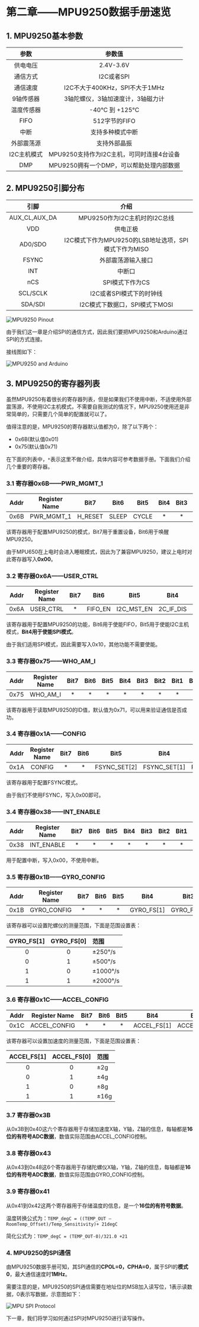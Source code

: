 # 第二章——MPU9250数据手册速览

## 1. MPU9250基本参数

|    参数     |                  参数值                   |
| :---------: | :---------------------------------------: |
|  供电电压   |                 2.4V-3.6V                 |
|  通信方式   |                I2C或者SPI                 |
|  通信速度   |      I2C不大于400KHz，SPI不大于1MHz       |
|  9轴传感器  |     3轴陀螺仪，3轴加速度计，3轴磁力计     |
| 温度传感器  |              -40°C 到 +125°C              |
|    FIFO     |               512字节的FIFO               |
|    中断     |             支持多种模式中断              |
| 外部震荡源  |               支持外部晶振                |
| I2C主机模式 | MPU9250支持作为I2C主机，可同时连接4台设备 |
|     DMP     | MPU9250拥有一个DMP，可以帮助处理内部数据  |

## 2. MPU9250引脚分布

|     引脚      |                         介绍                         |
| :-----------: | :--------------------------------------------------: |
| AUX_CL,AUX_DA |            MPU9250作为I2C主机时的I2C总线             |
|      VDD      |                       供电正极                       |
|    AD0/SDO    | I2C模式下作为MPU9250的LSB地址选项，SPI模式下作为MISO |
|     FSYNC     |                  外部震荡源输入接口                  |
|      INT      |                        中断口                        |
|      nCS      |                   SPI模式下作为CS                    |
|   SCL/SCLK    |               I2C或者SPI模式下的时钟线               |
|    SDA/SDI    |            I2C模式下数据口，SPI模式下MOSI            |

![MPU9250 Pinout](images/2-1.png)

由于我们这一章是介绍SPI的通信方式，因此我们要把MPU9250和Arduino通过SPI的方式连接。

接线图如下：

![MPU9250 and Arduino](images/2-2.png)

## 3. MPU9250的寄存器列表

虽然MPU9250有着很长的寄存器列表，但是如果我们不使用中断，不适使用外部震荡源，不使用I2C主机模式，不需要自我测试的情况下，MPU9250使用还是非常简单的，只需要几个简单的配置就可以了。

值得注意的是，MPU9250的寄存器默认值都为0，除了以下两个：

- 0x6B(默认值0x01)
- 0x75(默认值0x71)

在下面的列表中，`*`表示这里不做介绍，具体内容可参考数据手册。下面我们介绍几个重要的寄存器。

### 3.1 寄存器0x6B——PWR_MGMT_1

| Addr  | Register Name |  Bit7   | Bit6  | Bit5  | Bit4  | Bit3  | Bit2  | Bit1  | Bit0  |
| :---: | :-----------: | :-----: | :---: | :---: | :---: | :---: | :---: | :---: | :---: |
| 0x6B  |  PWR_MGMT_1   | H_RESET | SLEEP | CYCLE |   *   |   *   |   *   |   *   |   *   |

该寄存器用于配置MPU9250的模式，Bit7用于重置设备，Bit6用于唤醒MPU9250。

由于MPU650在上电时会进入睡眠模式，因此为了兼容MPU9250，建议上电时对此寄存器写入**0x00**。

### 3.2  寄存器0x6A——USER_CTRL

| Addr  | Register Name | Bit7  |  Bit6   |    Bit5    |   Bit4    | Bit3  | Bit2  | Bit1  | Bit0  |
| :---: | :-----------: | :---: | :-----: | :--------: | :-------: | :---: | :---: | :---: | :---: |
| 0x6A  |   USER_CTRL   |   *   | FIFO_EN | I2C_MST_EN | 2C_IF_DIS |   *   |   *   |   *   |   *   |

该寄存器用于配置MPU9250的功能，Bit6用于使能FIFO，Bit5用于使能I2C主机模式，**Bit4用于使能SPI模式**。

由于我们适用SPI模式，因此需要写入0x10，其他功能不需要使能。

### 3.3 寄存器0x75——WHO_AM_I

| Addr  | Register Name | Bit7  | Bit6  | Bit5  | Bit4  | Bit3  | Bit2  | Bit1  | Bit0  |
| :---: | :-----------: | :---: | :---: | :---: | :---: | :---: | :---: | :---: | :---: |
| 0x75  |   WHO_AM_I    |   *   |   *   |   *   |   *   |   *   |   *   |   *   |   *   |

该寄存器用于读取MPU9250的ID值，默认值为0x71，可以用来验证通信是否成功。

### 3.4 寄存器0x1A——CONFIG

| Addr  | Register Name | Bit7  | Bit6  |     Bit5     |     Bit4     |     Bit3     | Bit2  | Bit1  | Bit0  |
| :---: | :-----------: | :---: | :---: | :----------: | :----------: | :----------: | :---: | :---: | :---: |
| 0x1A  |    CONFIG     |   *   |   *   | FSYNC_SET[2] | FSYNC_SET[1] | FSYNC_SET[0] |   *   |   *   |   *   |

该寄存器用于配置FSYNC模式。

由于我们不使用FSYNC，写入0x00即可。

### 3.4 寄存器0x38——INT_ENABLE

| Addr  | Register Name | Bit7  | Bit6  | Bit5  | Bit4  | Bit3  | Bit2  | Bit1  | Bit0  |
| :---: | :-----------: | :---: | :---: | :---: | :---: | :---: | :---: | :---: | :---: |
| 0x38  |  INT_ENABLE   |   *   |   *   |   *   |   *   |   *   |   *   |   *   |   *   |

用于配置中断，写入0x00，不使用中断。

### 3.5 寄存器0x1B——GYRO_CONFIG

| Addr  | Register Name | Bit7  | Bit6  | Bit5  |    Bit4    |    Bit3    | Bit2  | Bit1  | Bit0  |
| :---: | :-----------: | :---: | :---: | :---: | :--------: | :--------: | :---: | :---: | :---: |
| 0x1B  |  GYRO_CONFIG  |   *   |   *   |   *   | GYRO_FS[1] | GYRO_FS[0] |   *   |   *   |   *   |

该寄存器可以设置陀螺仪的测量范围，下面是范围设置表：

| GYRO_FS[1] | GYRO_FS[0] | 范围     |
| :--------: | :--------: | :------- |
|     0      |     0      | ±250°/s  |
|     0      |     1      | ±500°/s  |
|     1      |     0      | ±1000°/s |
|     1      |     1      | ±2000°/s |

### 3.6 寄存器0x1C——ACCEL_CONFIG

| Addr  | Register Name | Bit7  | Bit6  | Bit5  |    Bit4     |    Bit3     | Bit2  | Bit1  | Bit0  |
| :---: | :-----------: | :---: | :---: | :---: | :---------: | :---------: | :---: | :---: | :---: |
| 0x1C  | ACCEL_CONFIG  |   *   |   *   |   *   | ACCEL_FS[1] | ACCEL_FS[0] |   *   |   *   |   *   |

该寄存器可以设置加速度的测量范围，下面是范围设置表：

| ACCEl_FS[1] | ACCEL_FS[0] | 范围 |
| :---------: | :---------: | :--- |
|      0      |      0      | ±2g  |
|      0      |      1      | ±4g  |
|      1      |      0      | ±8g  |
|      1      |      1      | ±16g |

### 3.7 寄存器0x3B

从0x3B到0x40这六个寄存器用于存储加速度X轴，Y轴，Z轴的信息，每轴都是**16位的有符号ADC数据**，数值实际范围由ACCEL_CONFIG控制。

### 3.8 寄存器0x43

从0x43到0x48这6个寄存器用于存储陀螺仪X轴，Y轴，Z轴的信息，每轴都是**16位的有符号ADC数据**，数值实际范围由GYRO_CONFIG控制。

### 3.9 寄存器0x41

从0x41到0x42这两个寄存器用于存储温度的信息，是一个**16位的有符号数据**。

温度转换公式为：`TEMP_degC = ((TEMP_OUT –RoomTemp_Offset)/Temp_Sensitivity)+ 21degC`

简化公式为：`TEMP_degC = (TEMP_OUT-0)/321.0 +21`


### 4. MPU9250的SPI通信

由MPU9250数据手册可知，其SPI通信的**CPOL=0，CPHA=0**，属于SPI的**模式0**，最大通信速度时**1MHz**。

需要注意的是，MPU9250的SPI通信需要在地址位的MSB加入读写位，1表示读数据，0表示写数据，示意图如下：

![MPU SPI Protocol](images/2-3.png)

下一章，我们将学习如何通过SPI对MPU9250进行读写操作。